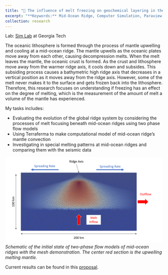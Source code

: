 ```yaml
---
title: "🌋 The influence of melt freezing on geochemical layering in the oceanic lithosphere"
excerpt: "**Keywords:** Mid-Ocean Ridge, Computer Simulation, Paraview, VBR Calculator, Geodynamics<br/>"
collection: research
---
```


Lab: [Sim Lab](https://joycesim.github.io/) at Georgia Tech

The oceanic lithosphere is formed through the process of mantle upwelling and cooling at a mid-ocean ridge. The mantle upwells as the oceanic plates move away from each other, causing decompression melts. When the melt leaves the mantle, the oceanic crust is formed. As the crust and lithosphere move away from the warmer ridge axis, it cools down and subsides. This subsiding process causes a bathymetric high ridge axis that decreases in a vertical position as it moves away from the ridge axis. However, some of the melt never makes it to the surface and gets frozen back into the lithosphere. Therefore, this research focuses on understanding if freezing has an effect on the degree of melting, which is the measurement of the amount of melt a volume of the mantle has experienced. 

My tasks includes:
* Evaluating the evolution of the global ridge system by considering the processes of melt focusing beneath mid-ocean ridges using two phase flow models
* Using Terraferma to make computational model of mid-ocean ridge’s mantle convection 
* Investigating in special melting patterns at mid-ocean ridges and comparing them with the seismic data

<img src='/images/mid_ridge.png'>
<i>Schematic of the initial state of two-phase flow models of mid-ocean ridges with the mesh demonstration. The center red section is the upwelling melting mantle. </i>


Current results can be found in this [proposal](https://docs.google.com/document/d/1AQaaYSZJqDYYeURm4Hr04GXsiL5CUiIoV04YCSUmz-Y/edit?usp=sharing).
